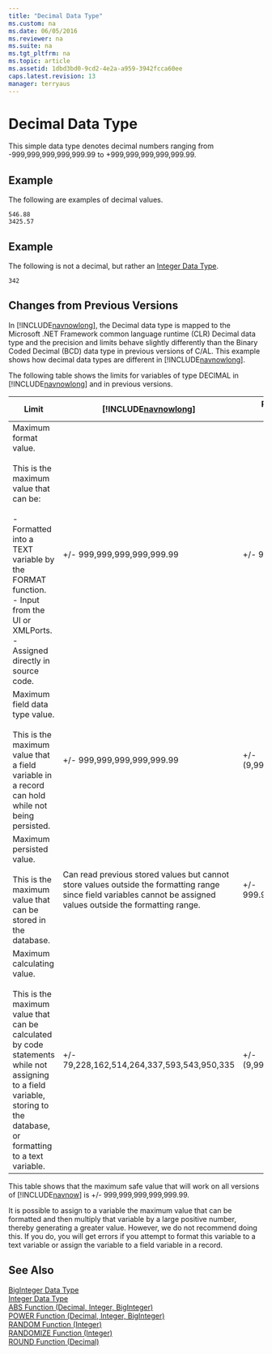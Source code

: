 ```yaml
---
title: "Decimal Data Type"
ms.custom: na
ms.date: 06/05/2016
ms.reviewer: na
ms.suite: na
ms.tgt_pltfrm: na
ms.topic: article
ms.assetid: 1dbd3bd0-9cd2-4e2a-a959-3942fcca60ee
caps.latest.revision: 13
manager: terryaus
---
```

# Decimal Data Type
This simple data type denotes decimal numbers ranging from \-999,999,999,999,999.99 to \+999,999,999,999,999.99.  
  
## Example  
 The following are examples of decimal values.  
  
```  
546.88  
3425.57  
```  
  
## Example  
 The following is not a decimal, but rather an [Integer Data Type](../dynamics-nav/Integer-Data-Type.md).  
  
```  
342  
```  
  
## Changes from Previous Versions  
 In [!INCLUDE[navnowlong](../dynamics-nav/includes/navnowlong_md.md)], the Decimal data type is mapped to the Microsoft .NET Framework common language runtime \(CLR\) Decimal data type and the precision and limits behave slightly differently than the Binary Coded Decimal \(BCD\) data type in previous versions of C\/AL. This example shows how decimal data types are different in [!INCLUDE[navnowlong](../dynamics-nav/includes/navnowlong_md.md)].  
  
 The following table shows the limits for variables of type DECIMAL in [!INCLUDE[navnowlong](../dynamics-nav/includes/navnowlong_md.md)] and in previous versions.  
  
|Limit|[!INCLUDE[navnowlong](../dynamics-nav/includes/navnowlong_md.md)]|Previous versions of [!INCLUDE[navnow](../dynamics-nav/includes/navnow_md.md)]|  
|-----------|------------------------------|-----------------------------------------------|  
|Maximum format value.<br /><br /> This is the maximum value that can be:<br /><br /> -   Formatted into a TEXT variable by the FORMAT function.<br />-   Input from the UI or XMLPorts.<br />-   Assigned directly in source code.|\+\/\- 999,999,999,999,999.99|\+\/\- 999,999,999,999,999.99|  
|Maximum field data type value.<br /><br /> This is the maximum value that a field variable in a record can hold while not being persisted.|\+\/\- 999,999,999,999,999.99|\+\/\- \(9,99999999999999E\+63\)|  
|Maximum persisted value.<br /><br /> This is the maximum value that can be stored in the database.|Can read previous stored values but cannot store values outside the formatting range since field variables cannot be assigned values outside the formatting range.|\+\/\- 999.999.999.999.999.999,99|  
|Maximum calculating value.<br /><br /> This is the maximum value that can be calculated by code statements while not assigning to a field variable, storing to the database, or formatting to a text variable.|\+\/\- 79,228,162,514,264,337,593,543,950,335|\+\/\- \(9,99999999999999E\+63\)|  
  
 This table shows that the maximum safe value that will work on all versions of [!INCLUDE[navnow](../dynamics-nav/includes/navnow_md.md)] is \+\/\- 999,999,999,999,999.99.  
  
 It is possible to assign to a variable the maximum value that can be formatted and then multiply that variable by a large positive number, thereby generating a greater value. However, we do not recommend doing this. If you do, you will get errors if you attempt to format this variable to a text variable or assign the variable to a field variable in a record.  
  
## See Also  
 [BigInteger Data Type](../dynamics-nav/BigInteger-Data-Type.md)   
 [Integer Data Type](../dynamics-nav/Integer-Data-Type.md)   
 [ABS Function \(Decimal, Integer, BigInteger\)](../dynamics-nav/ABS-Function--Decimal--Integer--BigInteger-.md)   
 [POWER Function \(Decimal, Integer, BigInteger\)](../dynamics-nav/POWER-Function--Decimal--Integer--BigInteger-.md)   
 [RANDOM Function \(Integer\)](../dynamics-nav/RANDOM-Function--Integer-.md)   
 [RANDOMIZE Function \(Integer\)](../dynamics-nav/RANDOMIZE-Function--Integer-.md)   
 [ROUND Function \(Decimal\)](../dynamics-nav/ROUND-Function--Decimal-.md)